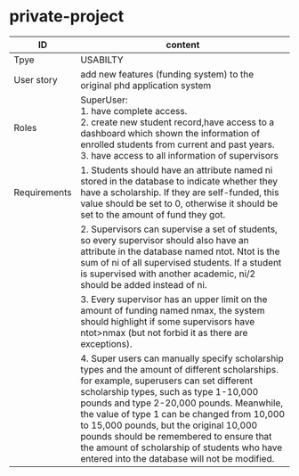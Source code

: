 # private-project
|ID| content |
| ---| ---|
|Tpye | USABILTY |
|User story| add new features (funding system) to the original phd application system|
|Roles| SuperUser: <br>1. have complete access.<br>   2. create new student record,have access to a dashboard which shown the information of enrolled students from current and past years. <br>3. have access to all information of supervisors|
|Requirements| 1. Students should have an attribute named ni stored in the database to indicate whether they have a scholarship. If they are self-funded, this value should be set to 0, otherwise it should be set to the amount of fund they got. |
| |2. Supervisors can supervise a set of students, so every supervisor should also have an attribute in the database named ntot. Ntot is the sum of ni of all supervised students. If a student is supervised with another academic, ni/2 should be added instead of ni. |
| |3. Every supervisor has an upper limit on the amount of funding named nmax, the system should highlight if some supervisors have ntot>nmax (but not forbid it as there are exceptions). |
| |4. Super users can manually specify scholarship types and the amount of different scholarships. for example, superusers can set different scholarship types, such as type 1-10,000 pounds and type 2-20,000 pounds. Meanwhile, the value of type 1 can be changed from 10,000 to 15,000 pounds, but the original 10,000 pounds should be remembered to ensure that the amount of scholarship of students who have entered into the database will not be modified.|
